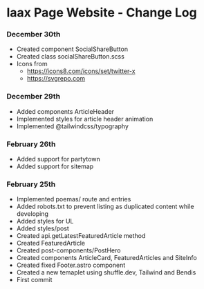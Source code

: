 # Iaax Page Website - Change Log

### December 30th 

- Created component SocialShareButton
- Created class socialShareButton.scss
- Icons from 
  - https://icons8.com/icons/set/twitter-x
  - https://svgrepo.com


### December 29th 

- Added components ArticleHeader
- Implemented styles for article header animation
- Implemented @tailwindcss/typography


### February 26th 

- Added support for partytown
- Added support for sitemap


### February 25th 

- Implemented poemas/ route and entries
- Added robots.txt to prevent listing as duplicated content while developing
- Added styles for UL
- Added styles/post
- Created api.getLatestFeaturedArticle method
- Created FeaturedArticle
- Created post-components/PostHero
- Created components ArticleCard, FeaturedArticles and SiteInfo
- Created fixed Footer.astro component
- Created a new temaplet using shuffle.dev, Tailwind and Bendis
- First commit
